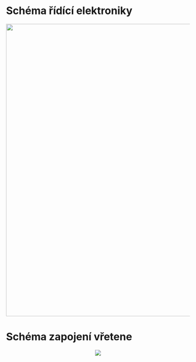 # Schéma řídící elektroniky
<p align="center">  
<img src="https://user-images.githubusercontent.com/39034317/161529165-bf09fb76-ddfd-4eb5-bb74-b5703fc9baf5.jpg" width="800">
</p>

# Schéma zapojení vřetene
<p align="center">
<img src="https://user-images.githubusercontent.com/39034317/161528047-d45494ab-7a4e-489e-9d6e-ac95c75ed3d2.png">
</p>
